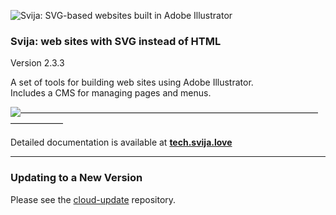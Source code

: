 
![Svija: SVG-based websites built in Adobe Illustrator][logo]

[logo]: http://files.svija.love/github/readme-logo.png "Svija: SVG-based websites built in Adobe Illustrator"

### Svija: web sites with SVG instead of HTML

Version 2.3.3

A set of tools for building web sites using Adobe Illustrator.  
Includes a CMS for managing pages and menus.

![](Images/divider-dark.jpg "————————————————————————————————————————")

Detailed documentation is available at **[tech.svija.love][1]**

---
### Updating to a New Version

Please see the [cloud-update][2] repository.

[1]: https://tech.svija.love "Visit the documentation site"
[2]: https://github.com/svijalove/admin-update
